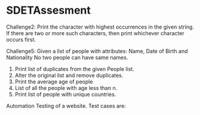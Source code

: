 # SDETAssesment

Challenge2: Print the character with highest occurrences in the given string.
If there are two or more such characters, 
then print whichever character occurs first.

Challenge5: Given a list of people with attributes: Name, Date of Birth and Nationality
No two people can have same names.
1. Print list of duplicates from the given People list.
2. Alter the original list and remove duplicates.
3. Print the average age of people
4. List of all the people with age less than n.
5. Print list of people with unique countries.

Automation Testing of a website.
Test cases are:
